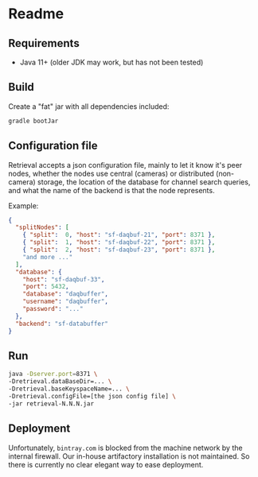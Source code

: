 # Readme

## Requirements

* Java 11+ (older JDK may work, but has not been tested)


## Build

Create a "fat" jar with all dependencies included:

```bash
gradle bootJar
```


## Configuration file

Retrieval accepts a json configuration file, mainly to let it know it's peer nodes,
whether the nodes use central (cameras) or distributed (non-camera) storage,
the location of the database for channel search queries,
and what the name of the backend is that the node represents.

Example:

```json
{
  "splitNodes": [
    { "split":  0, "host": "sf-daqbuf-21", "port": 8371 },
    { "split":  1, "host": "sf-daqbuf-22", "port": 8371 },
    { "split":  2, "host": "sf-daqbuf-23", "port": 8371 },
    "and more ..."
  ],
  "database": {
    "host": "sf-daqbuf-33",
    "port": 5432,
    "database": "daqbuffer",
    "username": "daqbuffer",
    "password": "..."
  },
  "backend": "sf-databuffer"
}
```


## Run

```bash
java -Dserver.port=8371 \
-Dretrieval.dataBaseDir=... \
-Dretrieval.baseKeyspaceName=... \
-Dretrieval.configFile=[the json config file] \
-jar retrieval-N.N.N.jar
```


## Deployment

Unfortunately, `bintray.com` is blocked from the machine network by the internal firewall.
Our in-house artifactory installation is not maintained.
So there is currently no clear elegant way to ease deployment.
